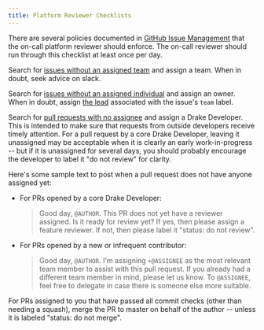 ```yaml
---
title: Platform Reviewer Checklists
---
```


There are several policies documented in [GitHub Issue Management](/issues.html)
that the on-call platform reviewer should enforce.  The on-call
reviewer should run through this checklist at least once per day.

Search for [issues without an assigned team](https://github.com/RobotLocomotion/drake/issues?utf8=%E2%9C%93&q=is%3Aissue+is%3Aopen+-label%3A%22team%3A+dynamics%22+-label%3A%22team%3A+kitware%22+-label%3A%22team%3A+manipulation%22+-label%3A%22team%3A+robot+locomotion+group%22)
and assign a team.  When in doubt, seek advice on slack.

Search for [issues without an assigned individual](https://github.com/RobotLocomotion/drake/issues?q=is%3Aissue+is%3Aopen+no%3Aassignee)
and assign an owner.  When in doubt, assign [the lead](/issues.html#team)
associated with the issue's ``team`` label.

Search for [pull requests with no assignee](https://github.com/RobotLocomotion/drake/pulls?q=is%3Aopen+is%3Apr+no%3Aassignee+-label%3A%22status%3A+do+not+review%22+draft%3Afalse)
and assign a Drake Developer.  This is intended to make sure that
requests from outside developers receive timely attention.  For a pull request
by a core Drake Developer, leaving it unassigned may be acceptable when it is
clearly an early work-in-progress -- but if it is unassigned for several days,
you should probably encourage the developer to label it "do not review" for
clarity.

Here's some sample text to post when a pull request does not have anyone
assigned yet:

* For PRs opened by a core Drake Developer:

  > Good day, ``@AUTHOR``.  This PR does not yet have a reviewer assigned.
  > Is it ready for review yet?
  > If yes, then please assign a feature reviewer.
  > If not, then please label it "status: do not review".

* For PRs opened by a new or infrequent contributor:

  > Good day, ``@AUTHOR``.  I'm assigning ``+@ASSIGNEE`` as the most relevant
  > team member to assist with this pull request.  If you already had a
  > different team member in mind, please let us know.  To ``@ASSIGNEE``,
  > feel free to delegate in case there is someone else more suitable.

For PRs assigned to you that have passed all commit checks (other than needing
a squash), merge the PR to master on behalf of the author -- unless it is
labeled "status: do not merge".
